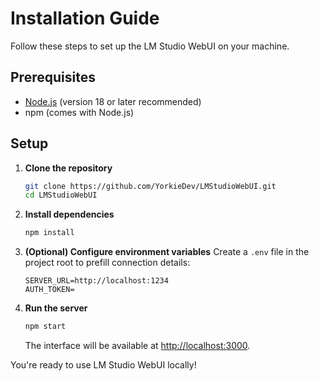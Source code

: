 # Installation Guide

Follow these steps to set up the LM Studio WebUI on your machine.

## Prerequisites
- [Node.js](https://nodejs.org/) (version 18 or later recommended)
- npm (comes with Node.js)

## Setup
1. **Clone the repository**
   ```bash
   git clone https://github.com/YorkieDev/LMStudioWebUI.git
   cd LMStudioWebUI
   ```
2. **Install dependencies**
   ```bash
   npm install
   ```
3. **(Optional) Configure environment variables**
   Create a `.env` file in the project root to prefill connection details:
   ```env
   SERVER_URL=http://localhost:1234
   AUTH_TOKEN=
   ```
4. **Run the server**
   ```bash
   npm start
   ```
   The interface will be available at [http://localhost:3000](http://localhost:3000).

You're ready to use LM Studio WebUI locally!
